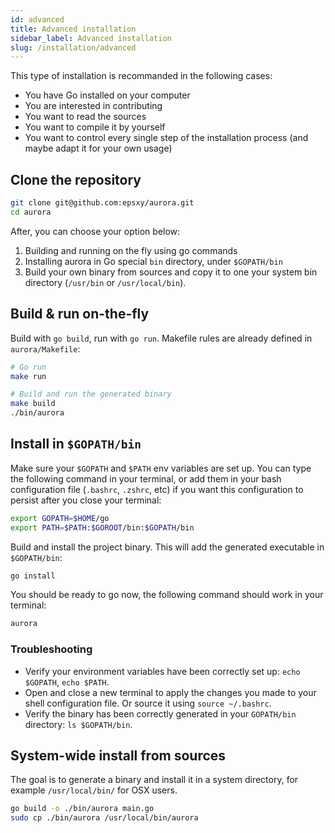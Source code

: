 ```yaml
---
id: advanced
title: Advanced installation
sidebar_label: Advanced installation
slug: /installation/advanced
---
```


This type of installation is recommanded in the following cases:

- You have Go installed on your computer
- You are interested in contributing
- You want to read the sources
- You want to compile it by yourself
- You want to control every single step of the installation process (and maybe adapt it for your own usage)


## Clone the repository

```bash
git clone git@github.com:epsxy/aurora.git
cd aurora
```

After, you can choose your option below:

1. Building and running on the fly using go commands
2. Installing aurora in Go special `bin` directory, under `$GOPATH/bin`
3. Build your own binary from sources and copy it to one your system bin directory (`/usr/bin` or `/usr/local/bin`).

## Build & run on-the-fly

Build with `go build`, run with `go run`. Makefile rules are already defined in `aurora/Makefile`:

```bash
# Go run
make run

# Build and run the generated binary
make build
./bin/aurora
```

## Install in `$GOPATH/bin`

Make sure your `$GOPATH` and `$PATH` env variables are set up. You can type the following command in your terminal, or add them in your bash configuration file (`.bashrc`, `.zshrc`, etc) if you want this configuration to persist after you close your terminal:
```bash
export GOPATH=$HOME/go
export PATH=$PATH:$GOROOT/bin:$GOPATH/bin
```

Build and install the project binary. This will add the generated executable in `$GOPATH/bin`:
```bash
go install
```

You should be ready to go now, the following command should work in your terminal:
```bash
aurora
```

### Troubleshooting

- Verify your environment variables have been correctly set up: `echo $GOPATH`, `echo $PATH`.
- Open and close a new terminal to apply the changes you made to your shell configuration file. Or source it using `source ~/.bashrc`.
- Verify the binary has been correctly generated in your `GOPATH/bin` directory: `ls $GOPATH/bin`.

## System-wide install from sources

The goal is to generate a binary and install it in a system directory, for example `/usr/local/bin/` for OSX users.

```bash
go build -o ./bin/aurora main.go
sudo cp ./bin/aurora /usr/local/bin/aurora
```